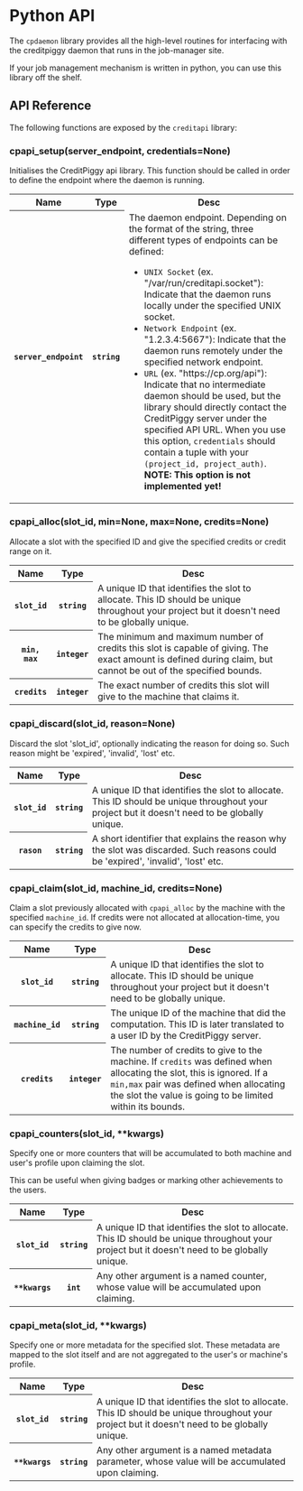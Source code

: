 
# Python API

The `cpdaemon` library provides all the high-level routines for interfacing with the creditpiggy daemon that runs in the job-manager site.

If your job management mechanism is written in python, you can use this library off the shelf.

## API Reference

The following functions are exposed by the `creditapi` library:

### cpapi_setup(server_endpoint, credentials=None)

Initialises the CreditPiggy api library. This function should be called in order to define the endpoint where the daemon is running.

<table>
    <tr>
        <th>Name</th>
        <th>Type</th>
        <th>Desc</th>
    </tr>
    <tr>
        <th><code>server_endpoint</code></th>
        <th><code>string</code></th>
        <td>
            The daemon endpoint. Depending on the format of the string, three different types of endpoints can be defined:
            <ul>
                <li><code>UNIX Socket</code> (ex. "/var/run/creditapi.socket"): Indicate that the daemon runs locally under the specified UNIX socket.</li>
                <li><code>Network Endpoint</code> (ex. "1.2.3.4:5667"): Indicate that the daemon runs remotely under the specified network endpoint.</li>
                <li><code>URL</code> (ex. "https://cp.org/api"): Indicate that no intermediate daemon should be used, but the library should directly contact the CreditPiggy server under the specified API URL. When you use this option, <code>credentials</code> should contain a tuple with your <code>(project_id, project_auth)</code>. <strong>NOTE: This option is not implemented yet!</strong> </li>
            </ul>
        </td>
    </tr>
</table>

### cpapi_alloc(slot_id, min=None, max=None, credits=None)

Allocate a slot with the specified ID and give the specified credits or credit range on it.

<table>
    <tr>
        <th>Name</th>
        <th>Type</th>
        <th>Desc</th>
    </tr>
    <tr>
        <th><code>slot_id</code></th>
        <th><code>string</code></th>
        <td>
            A unique ID that identifies the slot to allocate. This ID should be unique throughout your project but it doesn't need to be globally unique.
        </td>
    </tr>
    <tr>
        <th><code>min, max</code></th>
        <th><code>integer</code></th>
        <td>
            The minimum and maximum number of credits this slot is capable of
            giving. The exact amount is defined during claim, but cannot be out of the specified bounds.
        </td>
    </tr>
    <tr>
        <th><code>credits</code></th>
        <th><code>integer</code></th>
        <td>
            The exact number of credits this slot will give to the machine that claims it.
        </td>
    </tr>
</table>

### cpapi_discard(slot_id, reason=None)

Discard the slot 'slot_id', optionally indicating the reason for doing so. Such reason might be 'expired', 'invalid', 'lost' etc.
<table>
    <tr>
        <th>Name</th>
        <th>Type</th>
        <th>Desc</th>
    </tr>
    <tr>
        <th><code>slot_id</code></th>
        <th><code>string</code></th>
        <td>
            A unique ID that identifies the slot to allocate. This ID should be unique throughout your project but it doesn't need to be globally unique.
        </td>
    </tr>
    <tr>
        <th><code>rason</code></th>
        <th><code>string</code></th>
        <td>
            A short identifier that explains the reason why the slot was discarded. Such reasons could be 'expired', 'invalid', 'lost' etc.
        </td>
    </tr>
</table>

### cpapi_claim(slot_id, machine_id, credits=None)

Claim a slot previously allocated with `cpapi_alloc` by the machine with the specified `machine_id`. If credits were not allocated at allocation-time, you can specify the credits to give now. 

<table>
    <tr>
        <th>Name</th>
        <th>Type</th>
        <th>Desc</th>
    </tr>
    <tr>
        <th><code>slot_id</code></th>
        <th><code>string</code></th>
        <td>
            A unique ID that identifies the slot to allocate. This ID should be unique throughout your project but it doesn't need to be globally unique.
        </td>
    </tr>
    <tr>
        <th><code>machine_id</code></th>
        <th><code>string</code></th>
        <td>
            The unique ID of the machine that did the computation. This ID is later translated to a user ID by the CreditPiggy server.
        </td>
    </tr>
    <tr>
        <th><code>credits</code></th>
        <th><code>integer</code></th>
        <td>
            The number of credits to give to the machine. If <code>credits</code> was defined when allocating the slot, this is ignored. If a <code>min,max</code> pair was defined when allocating the slot the value is going to be limited within its bounds.  
        </td>
    </tr>
</table>

### cpapi_counters(slot_id, **kwargs)

Specify one or more counters that will be accumulated to both machine and user's profile upon claiming the slot. 

This can be useful when giving badges or marking other achievements to the users.

<table>
    <tr>
        <th>Name</th>
        <th>Type</th>
        <th>Desc</th>
    </tr>
    <tr>
        <th><code>slot_id</code></th>
        <th><code>string</code></th>
        <td>
            A unique ID that identifies the slot to allocate. This ID should be unique throughout your project but it doesn't need to be globally unique.
        </td>
    </tr>
    <tr>
        <th><code>**kwargs</code></th>
        <th><code>int</code></th>
        <td>
            Any other argument is a named counter, whose value will be accumulated upon claiming.
        </td>
    </tr>
</table>

### cpapi_meta(slot_id, **kwargs)

Specify one or more metadata for the specified slot. These metadata are mapped to the slot itself and are not aggregated to the user's or machine's profile. 

<table>
    <tr>
        <th>Name</th>
        <th>Type</th>
        <th>Desc</th>
    </tr>
    <tr>
        <th><code>slot_id</code></th>
        <th><code>string</code></th>
        <td>
            A unique ID that identifies the slot to allocate. This ID should be unique throughout your project but it doesn't need to be globally unique.
        </td>
    </tr>
    <tr>
        <th><code>**kwargs</code></th>
        <th><code>string</code></th>
        <td>
            Any other argument is a named metadata parameter, whose value will be accumulated upon claiming.
        </td>
    </tr>
</table>
